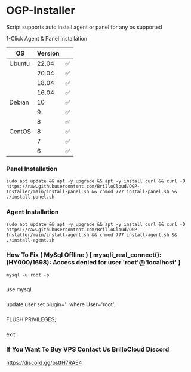 # OGP-Installer

Script supports auto install agent or panel for any os supported


1-Click Agent & Panel Installation

| OS     | Version |   |
|--------|---------|---|
| Ubuntu | 22.04   | ✅ |
|        | 20.04   | ✅ |
|  	 | 18.04   | ✅ |
|        | 16.04   | ✅ |
| Debian | 10      | ✅ |
|        | 9       | ✅ |
| 	 | 8       | ✅ |
| CentOS | 8      | ✅ |
|        | 7       | ✅ |
| 	 | 6       | ✅ |


### Panel Installation

    sudo apt update && apt -y upgrade && apt -y install curl && curl -O https://raw.githubusercontent.com/BrilloCloud/OGP-Installer/main/install-panel.sh && chmod 777 install-panel.sh && ./install-panel.sh

### Agent Installation 
	
    sudo apt update && apt -y upgrade && apt -y install curl && curl -O https://raw.githubusercontent.com/BrilloCloud/OGP-Installer/main/install-agent.sh && chmod 777 install-agent.sh && ./install-agent.sh
    
### How To Fix ( MySql Offline ) [ mysqli_real_connect(): (HY000/1698): Access denied for user 'root'@'localhost' ]

    mysql -u root -p
    
###

   use mysql;
   
###

   update user set plugin='' where User='root';
   
###

   FLUSH PRIVILEGES;
   
###

   exit
   
###

### If You Want To Buy VPS Contact Us BrilloCloud Discord
https://discord.gg/psttH7RAE4
